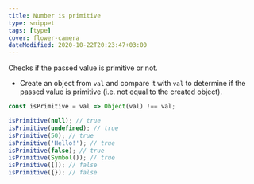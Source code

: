 ```yaml
---
title: Number is primitive
type: snippet
tags: [type]
cover: flower-camera
dateModified: 2020-10-22T20:23:47+03:00
---
```


Checks if the passed value is primitive or not.

- Create an object from `val` and compare it with `val` to determine if the passed value is primitive (i.e. not equal to the created object).

```js
const isPrimitive = val => Object(val) !== val;
```

```js
isPrimitive(null); // true
isPrimitive(undefined); // true
isPrimitive(50); // true
isPrimitive('Hello!'); // true
isPrimitive(false); // true
isPrimitive(Symbol()); // true
isPrimitive([]); // false
isPrimitive({}); // false
```
